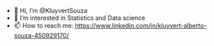 - 👋 Hi, I’m @KluyvertSouza
- 👀 I’m interested in Statistics and Data science
- 📫 How to reach me: https://www.linkedin.com/in/kluyvert-alberto-souza-450929170/

<!---
KluyvertSouza/KluyvertSouza is a ✨ special ✨ repository because its `README.md` (this file) appears on your GitHub profile.
You can click the Preview link to take a look at your changes.
--->
